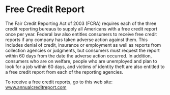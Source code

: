 ---
---

# Free Credit Report

The Fair Credit Reporting Act of 2003 (FCRA) requires each of the three credit reporting bureaus to supply all Americans with a free credit report once per year. Federal law also entitles consumers to receive free credit reports if any company has taken adverse action against them. This includes denial of credit, insurance or employment as well as reports from collection agencies or judgments, but consumers must request the report within 60 days from the date the adverse action occurred. In addition, consumers who are on welfare, people who are unemployed and plan to look for a job within 60 days, and victims of identity theft are also entitled to a free credit report from each of the reporting agencies.

To receive a free credit reports, go to this web site: <a href="https://www.annualcreditreport.com" target="_blank">www.annualcreditreport.com</a>
